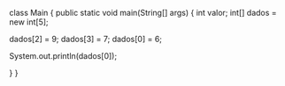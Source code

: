 class Main {
  public static void main(String[] args) {
   int valor;
   int[] dados = new int[5];

   dados[2] = 9;
   dados[3] = 7;
   dados[0] = 6;

   System.out.println(dados[0]);
    
    
  }
}
